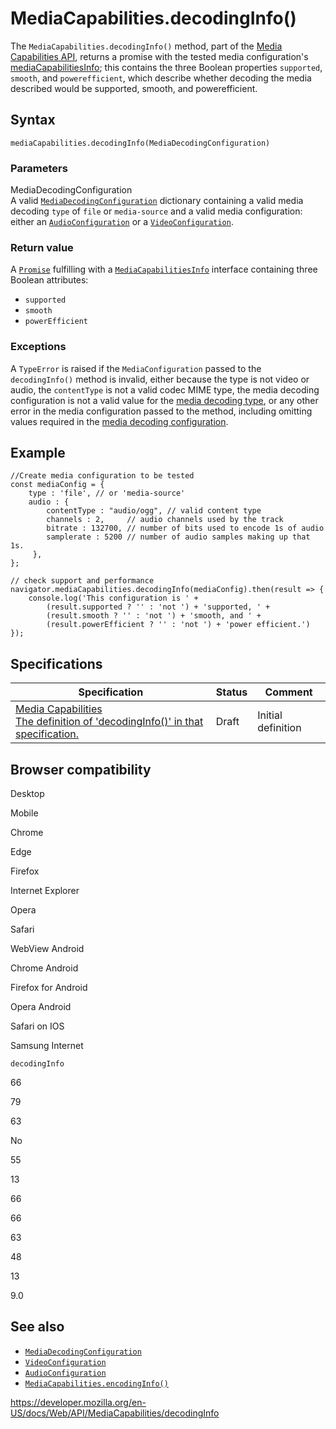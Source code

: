 # MediaCapabilities.decodingInfo()

The `MediaCapabilities.decodingInfo()` method, part of the [Media Capabilities API](../mediacapabilities), returns a promise with the tested media configuration's [mediaCapabilitiesInfo](mediacapabilitiesinfo); this contains the three Boolean properties `supported`, `smooth`, and `powerefficient`, which describe whether decoding the media described would be supported, smooth, and powerefficient.

## Syntax

    mediaCapabilities.decodingInfo(MediaDecodingConfiguration)

### Parameters

MediaDecodingConfiguration  
A valid [`MediaDecodingConfiguration`](../mediadecodingconfiguration) dictionary containing a valid media decoding `type` of `file` or `media-source` and a valid media configuration: either an [`AudioConfiguration`](../audioconfiguration) or a [`VideoConfiguration`](../videoconfiguration).

### Return value

A [`Promise`](https://developer.mozilla.org/en-US/docs/Web/JavaScript/Reference/Global_Objects/Promise) fulfilling with a [`MediaCapabilitiesInfo`](../mediacapabilitiesinfo) interface containing three Boolean attributes:

- `supported`
- `smooth`
- `powerEfficient`

### Exceptions

A `TypeError` is raised if the `MediaConfiguration` passed to the `decodingInfo()` method is invalid, either because the type is not video or audio, the `contentType` is not a valid codec MIME type, the media decoding configuration is not a valid value for the [media decoding type](../mediadecodingtype), or any other error in the media configuration passed to the method, including omitting values required in the [media decoding configuration](../mediadecodingconfiguration).

## Example

    //Create media configuration to be tested
    const mediaConfig = {
        type : 'file', // or 'media-source'
        audio : {
            contentType : "audio/ogg", // valid content type
            channels : 2,     // audio channels used by the track
            bitrate : 132700, // number of bits used to encode 1s of audio
            samplerate : 5200 // number of audio samples making up that 1s.
         },
    };

    // check support and performance
    navigator.mediaCapabilities.decodingInfo(mediaConfig).then(result => {
        console.log('This configuration is ' +
            (result.supported ? '' : 'not ') + 'supported, ' +
            (result.smooth ? '' : 'not ') + 'smooth, and ' +
            (result.powerEfficient ? '' : 'not ') + 'power efficient.')
    });

## Specifications

<table><thead><tr class="header"><th>Specification</th><th>Status</th><th>Comment</th></tr></thead><tbody><tr class="odd"><td><a href="https://w3c.github.io/media-capabilities/#dom-mediacapabilities-decodinginfo-configuration-configuration">Media Capabilities<br />
<span class="small">The definition of 'decodingInfo()' in that specification.</span></a></td><td><span class="spec-draft">Draft</span></td><td>Initial definition</td></tr></tbody></table>

## Browser compatibility

Desktop

Mobile

Chrome

Edge

Firefox

Internet Explorer

Opera

Safari

WebView Android

Chrome Android

Firefox for Android

Opera Android

Safari on IOS

Samsung Internet

`decodingInfo`

66

79

63

No

55

13

66

66

63

48

13

9.0

## See also

- [`MediaDecodingConfiguration`](../mediadecodingconfiguration)
- [`VideoConfiguration`](../videoconfiguration)
- [`AudioConfiguration`](../audioconfiguration)
- [`MediaCapabilities.encodingInfo()`](encodinginfo)

<a href="https://developer.mozilla.org/en-US/docs/Web/API/MediaCapabilities/decodingInfo" class="_attribution-link">https://developer.mozilla.org/en-US/docs/Web/API/MediaCapabilities/decodingInfo</a>

